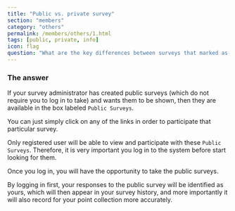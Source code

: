 ```yaml
---
title: "Public vs. private survey"
section: "members"
category: "others"
permalink: /members/others/1.html
tags: [public, private, info]
icon: flag
question: "What are the key differences between surveys that marked as public vs. private?"
---
```


### <i class="pe-anchor pe-fw"></i> The answer

If your survey administrator has created public surveys (which do not require you to log in to take) and wants them to be shown, then they are available in the box labeled `Public Surveys`.

You can just simply click on any of the links in order to participate that particular survey.

Only registered user will be able to view and participate with these `Public Surveys`. Therefore, it is very important you log in to the system before start looking for them.


Once you log in, you will have the opportunity to take the public surveys.

By logging in first, your responses to the public survey will be identified as yours, which will then appear in your survey history, and more importantly it will also record for your point collection more accurately.
